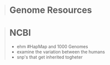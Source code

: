 > Genome Resources
> ========================

> # NCBI
>   * ehm 
> #HapMap and 1000 Genomes
>   * examine the variation between the humans
>   * snp's that get inherited togheter 
